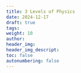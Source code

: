 ```yaml
---
title: 3 Levels of Physics
date: 2024-12-17
draft: true
tags: 
weight: 10
author: 
header_img: 
header_img_descript: 
toc: false
autonumbering: false
---
```

